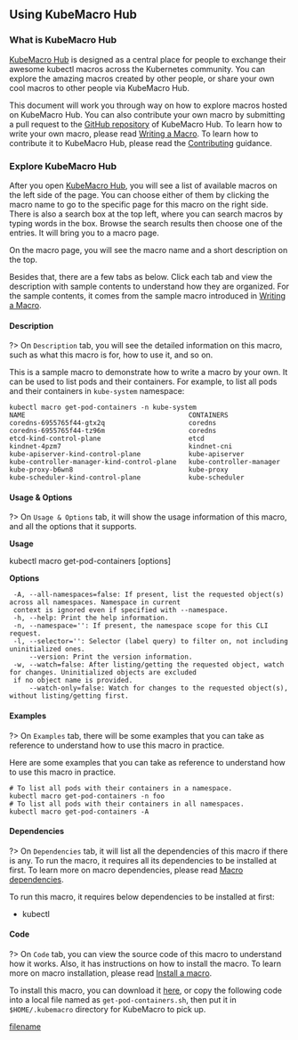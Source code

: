 ## Using KubeMacro Hub

### What is KubeMacro Hub

[KubeMacro Hub](https://morningspace.github.io/kubemacro-hub/) is designed as a central place for people to exchange their awesome kubectl macros across the Kubernetes community. You can explore the amazing macros created by other people, or share your own cool macros to other people via KubeMacro Hub.

This document will work you through way on how to explore macros hosted on KubeMacro Hub. You can also contribute your own macro by submitting a pull request to the [GitHub repository](http://github.com/morningspace/kubemacro-hub) of KubeMacro Hub. To learn how to write your own macro, please read [Writing a Macro](writing-a-macro.md). To learn how to contribute it to KubeMacro Hub, please read the [Contributing](contributing.md) guidance.

### Explore KubeMacro Hub

After you open [KubeMacro Hub](https://morningspace.github.io/kubemacro-hub/), you will see a list of available macros on the left side of the page. You can choose either of them by clicking the macro name to go to the specific page for this macro on the right side. There is also a search box at the top left, where you can search macros by typing words in the box. Browse the search results then choose one of the entries. It will bring you to a macro page.

On the macro page, you will see the macro name and a short description on the top.

Besides that, there are a few tabs as below. Click each tab and view the description with sample contents to understand how they are organized. For the sample contents, it comes from the sample macro introduced in [Writing a Macro](writing-a-macro.md).

<!-- tabs:start -->

#### **Description**

?> On `Description` tab, you will see the detailed information on this macro, such as what this macro is for, how to use it, and so on.

This is a sample macro to demonstrate how to write a macro by your own. It can be used to list pods and their containers. For example, to list all pods and their containers in `kube-system` namespace:
```shell
kubectl macro get-pod-containers -n kube-system
NAME                                         CONTAINERS
coredns-6955765f44-gtx2q                     coredns
coredns-6955765f44-tz96m                     coredns
etcd-kind-control-plane                      etcd
kindnet-4pzm7                                kindnet-cni
kube-apiserver-kind-control-plane            kube-apiserver
kube-controller-manager-kind-control-plane   kube-controller-manager
kube-proxy-b6wn8                             kube-proxy
kube-scheduler-kind-control-plane            kube-scheduler
```

#### **Usage & Options**

?> On `Usage & Options` tab, it will show the usage information of this macro, and all the options that it supports.

**Usage**

kubectl macro get-pod-containers [options]

**Options**

```
 -A, --all-namespaces=false: If present, list the requested object(s) across all namespaces. Namespace in current
 context is ignored even if specified with --namespace.
 -h, --help: Print the help information.
 -n, --namespace='': If present, the namespace scope for this CLI request.
 -l, --selector='': Selector (label query) to filter on, not including uninitialized ones.
     --version: Print the version information.
 -w, --watch=false: After listing/getting the requested object, watch for changes. Uninitialized objects are excluded
 if no object name is provided.
     --watch-only=false: Watch for changes to the requested object(s), without listing/getting first.
```

#### **Examples**

?> On `Examples` tab, there will be some examples that you can take as reference to understand how to use this macro in practice.

Here are some examples that you can take as reference to understand how to use this macro in practice.
```shell
# To list all pods with their containers in a namespace.
kubectl macro get-pod-containers -n foo
# To list all pods with their containers in all namespaces.
kubectl macro get-pod-containers -A
```

#### **Dependencies**

?> On `Dependencies` tab, it will list all the dependencies of this macro if there is any. To run the macro, it requires all its dependencies to be installed at first. To learn more on macro dependencies, please read [Macro dependencies](writing-a-macro.md#macro-dependencies).

To run this macro, it requires below dependencies to be installed at first:

* kubectl

#### **Code**

?> On `Code` tab, you can view the source code of this macro to understand how it works. Also, it has instructions on how to install the macro. To learn more on macro installation, please read [Install a macro](getting-started.md#install-a-macro).

To install this macro, you can download it [here](assets/get-pod-containers.sh ':ignore get-pod-status'), or copy the following code into a local file named as `get-pod-containers.sh`, then put it in `$HOME/.kubemacro` directory for KubeMacro to pick up.

[filename](assets/get-pod-containers.sh ':include :type=code shell')

<!-- tabs:end -->
